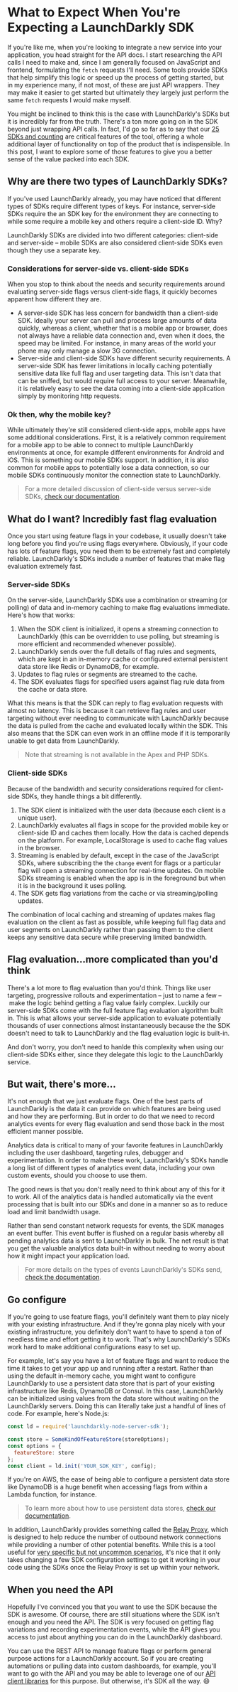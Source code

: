 # What to Expect When You're Expecting a LaunchDarkly SDK

If you're like me, when you're looking to integrate a new service into your application, you head straight for the API docs. I start researching the API calls I need to make and, since I am generally focused on JavaScript and frontend, formulating the `fetch` requests I'll need. Some tools provide SDKs that help simplify this logic or speed up the process of getting started, but in my experience many, if not most, of these are just API wrappers.  They may make it easier to get started but ultimately they largely just perform the same `fetch` requests I would make myself.

You might be inclined to think this is the case with LaunchDarkly's SDKs but it is incredibly far from the truth. There's a ton more going on in the SDK beyond just wrapping API calls.  In fact, I'd go so far as to say that our [25 SDKs and counting](https://launchdarkly.com/features/sdk/) are critical features of the tool, offering a whole additional layer of functionality on top of the product that is indispensible. In this post, I want to explore some of those features to give you a better sense of the value packed into each SDK.

## Why are there two types of LaunchDarkly SDKs?

If you've used LaunchDarkly already, you may have noticed that different types of SDKs require different types of keys. For instance, server-side SDKs require the an SDK key for the environment they are connecting to while some require a mobile key and others require a client-side ID. Why?

LaunchDarkly SDKs are divided into two different categories: client-side and server-side – mobile SDKs are also considered client-side SDKs even though they use a separate key.

### Considerations for server-side  vs. client-side SDKs

When you stop to think about the needs and security requirements around evaluating server-side flags versus client-side flags, it quickly becomes apparent how different they are.

* A server-side SDK has less concern for bandwidth than a client-side SDK. Ideally your server can pull and process large amounts of data quickly, whereas a client, whether that is a mobile app or browser, does not always have a reliable data connection and, even when it does, the speed may be limited. For instance, in many areas of the world your phone may only manage a slow 3G connection.
* Server-side and client-side SDKs have different security requirements. A server-side SDK has fewer limitations in locally caching potentially sensitive data like full flag and user targeting data. This isn't data that can be sniffed, but would require full access to your server. Meanwhile, it is relatively easy to see the data coming into a client-side application simply by monitoring http requests.

### Ok then, why the mobile key?

While ultimately they're still considered client-side apps, mobile apps have some additional considerations. First, it is a relatively common requirement for a mobile app to be able to connect to multiple LaunchDarkly environments at once, for example different environments for Android and iOS.  This is something our mobile SDKs support. In addition, it is also common for mobile apps to potentially lose a data connection, so our mobile SDKs continuously monitor the connection state to LaunchDarkly.

> For a more detailed discussion of client-side versus server-side SDKs, [check our documentation](https://docs.launchdarkly.com/sdk/concepts/client-side-server-side).

## What do I want? Incredibly fast flag evaluation

Once you start using feature flags in your codebase, it usually doesn't take long before you find you're using flags everywhere. Obviously, if your code has lots of feature flags, you need them to be extremely fast and completely reliable. LaunchDarkly's SDKs include a number of features that make flag evaluation extremely fast.

### Server-side SDKs

On the server-side, LaunchDarkly SDKs use a combination or streaming (or polling) of data and in-memory caching to make flag evaluations immediate. Here's how that works:

1. When the SDK client is initialized, it opens a streaming connection to LaunchDarkly (this can be overridden to use polling, but streaming is more efficient and recommended whenever possible).
2. LaunchDarkly sends over the full details of flag rules and segments, which are kept in an in-memory cache or configured external persistent data store like Redis or DynamoDB, for example.
3. Updates to flag rules or segments are streamed to the cache.
4. The SDK evaluates flags for specified users against flag rule data from the cache or data store.

What this means is that the SDK can reply to flag evaluation requests with almost no latency. This is because it can retrieve flag rules and user targeting without ever needing to communicate with LaunchDarkly because the data is pulled from the cache and evaluated locally within the SDK. This also means that the SDK can even work in an offline mode if it is temporarily unable to get data from LaunchDarkly.

> Note that streaming is not available in the Apex and PHP SDKs.

### Client-side SDKs

Because of the bandwidth and security considerations required for client-side SDKs, they handle things a bit differently.

1. The SDK client is initialized with the user data (because each client is a unique user).
2. LaunchDarkly evaluates all flags in scope for the provided mobile key or client-side ID and caches them locally. How the data is cached depends on the platform. For example, LocalStorage is used to cache flag values in the browser.
3. Streaming is enabled by default, except in the case of the JavaScript SDKs, where subscribing the the `change` event for flags or a particular flag will open a streaming connection for real-time updates. On mobile SDKs streaming is enabled when the app is in the foreground but when it is in the background it uses polling.
4. The SDK gets flag variations from the cache or via streaming/polling updates.

The combination of local caching and streaming of updates makes flag evaluation on the client as fast as possible, while keeping full flag data and user segments on LaunchDarkly rather than passing them to the client keeps any sensitive data secure while preserving limited bandwidth.

## Flag evaluation...more complicated than you'd think

There's a lot more to flag evaluation than you'd think. Things like user targeting, progressive rollouts and experimentation – just to name a few – make the logic behind getting a flag value fairly complex. Luckily our server-side SDKs come with the full feature flag evaluation algorithm built in. This is what allows your server-side application to evaluate potentially thousands of user connections almost instantaneously because the the SDK doesn't need to talk to LaunchDarkly and the flag evaluation logic is built-in.

And don't worry, you don't need to hanlde this complexity when using our client-side SDKs either, since they delegate this logic to the LaunchDarkly service.

## But wait, there's more...

It's not enough that we just evaluate flags. One of the best parts of LaunchDarkly is the data it can provide on which features are being used and how they are performing. But in order to do that we need to record analytics events for every flag evaluation and send those back in the most efficient manner possible.

Analytics data is critical to many of your favorite features in LaunchDarkly including the user dashboard, targeting rules, debugger and experimentation. In order to make these work, LaunchDarkly's SDKs handle a long list of different types of analytics event data, including your own custom events, should you choose to use them.

The good news is that you don't really need to think about any of this for it to work. All of the analytics data is handled automatically via the event processing that is built into our SDKs and done in a manner so as to reduce load and limit bandwidth usage.

Rather than send constant network requests for events, the SDK manages an event buffer. This event buffer is flushed on a regular basis whereby all pending analytics data is sent to LaunchDarkly in bulk. The net result is that you get the valuable analytics data built-in without needing to worry about how it might impact your application load.

> For more details on the types of events LaunchDarkly's SDKs send, [check the documentation](https://docs.launchdarkly.com/sdk/concepts/events).

## Go configure

If you're going to use feature flags, you'll definitely want them to play nicely with your existing infrastructure. And if they're gonna play nicely with your existing infrastructure, you definitely don't want to have to spend a ton of needless time and effort getting it to work. That's why LaunchDarkly's SDKs work hard to make additional configurations easy to set up.

For example, let's say you have a lot of feature flags and want to reduce the time it takes to get your app up and running after a restart. Rather than using the default in-memory cache, you might want to configure LaunchDarkly to use a persistent data store that is part of your existing infrastructure like Redis, DynamoDB or Consul. In this case, LaunchDarkly can be initialized using values from the data store without waiting on the LaunchDarkly servers. Doing this can literally take just a handful of lines of code. For example, here's Node.js:

```javascript
const ld = require('launchdarkly-node-server-sdk');

const store = SomeKindOfFeatureStore(storeOptions);
const options = {
  featureStore: store
};
const client = ld.init('YOUR_SDK_KEY', config);
```

If you're on AWS, the ease of being able to configure a persistent data store like DynamoDB is a huge benefit when accessing flags from within a Lambda function, for instance.

> To learn more about how to use persistent data stores, [check our documentation](https://docs.launchdarkly.com/sdk/features/storing-data).

In addition, LaunchDarkly provides something called the [Relay Proxy](https://docs.launchdarkly.com/home/relay-proxy), which is designed to help reduce the number of outbound network connections while providing a number of other potential benefits. While this is a tool useful for [very specific but not uncommon scenarios](https://docs.launchdarkly.com/home/relay-proxy/?q=relay#determining-if-your-configuration-is-a-good-use-case-for-the-relay-proxy), it's nice that it only takes changing a few SDK configuration settings to get it working in your code using the SDKs once the Relay Proxy is set up within your network.

## When you need the API

Hopefully I've convinced you that you want to use the SDK because the SDK is awesome. Of course, there are still situations where the SDK isn't enough and you need the API. The SDK is very focused on getting flag variations and recording experimentation events, while the API gives you access to just about anything you can do in the LaunchDarkly dashboard.

You can use the REST API to manage feature flags or perform general purpose actions for a LaunchDarkly account. So if you are creating automations or pulling data into custom dashboards, for example, you'll want to go with the API and you may be able to leverage one of our [API client libraries](https://github.com/search?q=topic%3Alaunchdarkly-api+org%3Alaunchdarkly&type=Repositories) for this purpose. But otherwise, it's SDK all the way. 😄